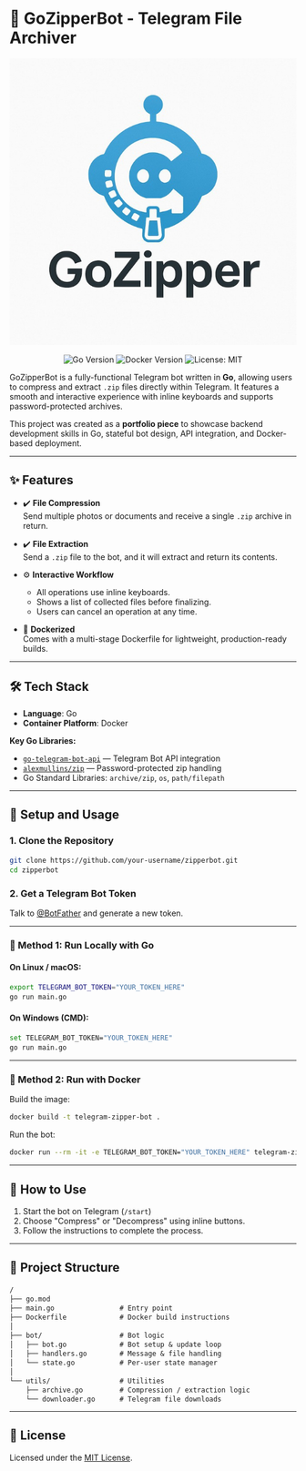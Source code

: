 # 🤖 GoZipperBot - Telegram File Archiver
![img.png](img.png)
<p align="center">
  <img src="https://img.shields.io/badge/Go-1.23+-00ADD8.svg?style=for-the-badge&logo=go" alt="Go Version">
  <img src="https://img.shields.io/badge/Docker-20.10+-2496ED.svg?style=for-the-badge&logo=docker" alt="Docker Version">
  <img src="https://img.shields.io/badge/License-MIT-yellow.svg?style=for-the-badge" alt="License: MIT">
</p>

GoZipperBot is a fully-functional Telegram bot written in **Go**, allowing users to compress and extract `.zip` files directly within Telegram. It features a smooth and interactive experience with inline keyboards and supports password-protected archives.

This project was created as a **portfolio piece** to showcase backend development skills in Go, stateful bot design, API integration, and Docker-based deployment.

---

## ✨ Features

- ✔️ **File Compression**  
  Send multiple photos or documents and receive a single `.zip` archive in return.

- ✔️ **File Extraction**  
  Send a `.zip` file to the bot, and it will extract and return its contents.

- ⚙️ **Interactive Workflow**
    - All operations use inline keyboards.
    - Shows a list of collected files before finalizing.
    - Users can cancel an operation at any time.

- 🚀 **Dockerized**  
  Comes with a multi-stage Dockerfile for lightweight, production-ready builds.

---

## 🛠️ Tech Stack

- **Language**: Go
- **Container Platform**: Docker

**Key Go Libraries:**

- [`go-telegram-bot-api`](https://github.com/go-telegram-bot-api/telegram-bot-api) — Telegram Bot API integration
- [`alexmullins/zip`](https://github.com/alexmullins/zip) — Password-protected zip handling
- Go Standard Libraries: `archive/zip`, `os`, `path/filepath`

---

## 🚀 Setup and Usage

### 1. Clone the Repository

```bash
git clone https://github.com/your-username/zipperbot.git
cd zipperbot
```

### 2. Get a Telegram Bot Token
Talk to [@BotFather](https://t.me/BotFather) and generate a new token.

---

### 🧪 Method 1: Run Locally with Go

#### On Linux / macOS:

```bash
export TELEGRAM_BOT_TOKEN="YOUR_TOKEN_HERE"
go run main.go
```

#### On Windows (CMD):

```bash
set TELEGRAM_BOT_TOKEN="YOUR_TOKEN_HERE"
go run main.go
```

---

### 🐳 Method 2: Run with Docker

Build the image:

```bash
docker build -t telegram-zipper-bot .
```

Run the bot:

```bash
docker run --rm -it -e TELEGRAM_BOT_TOKEN="YOUR_TOKEN_HERE" telegram-zipper-bot
```

---

## 🤖 How to Use

1. Start the bot on Telegram (`/start`)
2. Choose "Compress" or "Decompress" using inline buttons.
3. Follow the instructions to complete the process.

---

## 📁 Project Structure

```
/
├── go.mod
├── main.go                # Entry point
├── Dockerfile             # Docker build instructions
│
├── bot/                   # Bot logic
│   ├── bot.go             # Bot setup & update loop
│   ├── handlers.go        # Message & file handling
│   └── state.go           # Per-user state manager
│
└── utils/                 # Utilities
    ├── archive.go         # Compression / extraction logic
    └── downloader.go      # Telegram file downloads
```

---

## 📄 License

Licensed under the [MIT License](LICENSE).